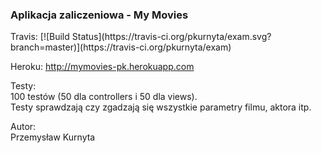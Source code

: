 <h3>Aplikacja zaliczeniowa - My Movies</h3>
Travis:
[![Build Status](https://travis-ci.org/pkurnyta/exam.svg?branch=master)](https://travis-ci.org/pkurnyta/exam)

Heroku:
http://mymovies-pk.herokuapp.com

Testy:<br/>
100 testów (50 dla controllers i 50 dla views).<br/>
Testy sprawdzają czy zgadzają się wszystkie parametry filmu, aktora itp.

Autor: <br/>
Przemysław Kurnyta

